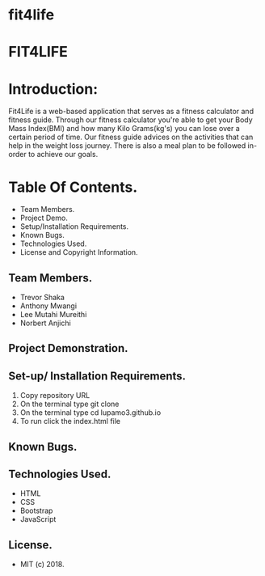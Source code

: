 # fit4life


#                                                FIT4LIFE
 
 # Introduction: 
 Fit4Life is a web-based application that serves as a fitness calculator and fitness guide. Through our fitness calculator you're able to get your Body Mass Index(BMI) and how many Kilo Grams(kg's) you can lose over a certain period of time. Our fitness guide advices on the activities that can help in the weight loss journey. There is also a meal plan to be followed in-order to achieve our goals. 
 
# Table Of Contents.
* Team Members.
* Project Demo.
* Setup/Installation Requirements.
* Known Bugs.
* Technologies Used.
* License and Copyright Information. 
## Team Members.
* Trevor Shaka 
* Anthony Mwangi
* Lee Mutahi Mureithi
* Norbert Anjichi

## Project Demonstration. 



## Set-up/ Installation Requirements. 
1. Copy repository URL
2. On the terminal type git clone <URL>
3. On the terminal type cd lupamo3.github.io
4. To run click the index.html file
  
  ## Known Bugs. 
  
  ## Technologies Used.
  * HTML
  * CSS
  * Bootstrap
  * JavaScript
  
  ## License.
  * MIT (c) 2018. 

